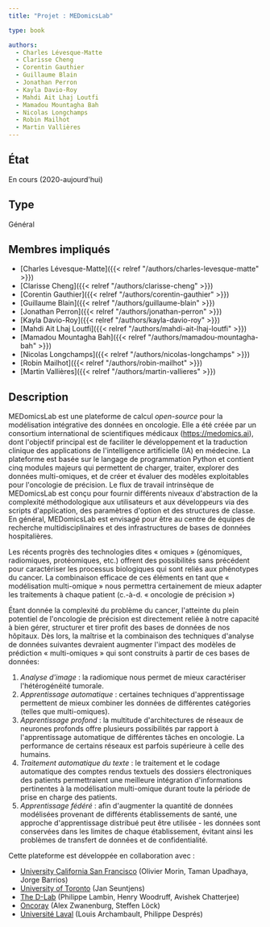 ```yaml
---
title: "Projet : MEDomicsLab"

type: book

authors:
  - Charles Lévesque-Matte
  - Clarisse Cheng
  - Corentin Gauthier
  - Guillaume Blain
  - Jonathan Perron
  - Kayla Davio-Roy
  - Mahdi Ait Lhaj Loutfi
  - Mamadou Mountagha Bah
  - Nicolas Longchamps
  - Robin Mailhot
  - Martin Vallières
---
```


## État

En cours (2020-aujourd'hui)

## Type

Général

## Membres impliqués

- [Charles Lévesque-Matte]({{< relref "/authors/charles-levesque-matte" >}})
- [Clarisse Cheng]({{< relref "/authors/clarisse-cheng" >}})
- [Corentin Gauthier]({{< relref "/authors/corentin-gauthier" >}})
- [Guillaume Blain]({{< relref "/authors/guillaume-blain" >}})
- [Jonathan Perron]({{< relref "/authors/jonathan-perron" >}})
- [Kayla Davio-Roy]({{< relref "/authors/kayla-davio-roy" >}})
- [Mahdi Ait Lhaj Loutfi]({{< relref "/authors/mahdi-ait-lhaj-loutfi" >}})
- [Mamadou Mountagha Bah]({{< relref "/authors/mamadou-mountagha-bah" >}})
- [Nicolas Longchamps]({{< relref "/authors/nicolas-longchamps" >}})
- [Robin Mailhot]({{< relref "/authors/robin-mailhot" >}})
- [Martin Vallières]({{< relref "/authors/martin-vallieres" >}})

## Description

MEDomicsLab est une plateforme de calcul _open-source_ pour la modélisation intégrative des données en oncologie. 
Elle a été créée par un consortium international de scientifiques médicaux (<https://medomics.ai>), dont l'objectif 
principal est de faciliter le développement et la traduction clinique des applications de l'intelligence artificielle 
(IA) en médecine. La plateforme est basée sur le langage de programmation Python et contient cinq modules majeurs qui 
permettent de charger, traiter, explorer des données multi-omiques, et de créer et évaluer des modèles exploitables 
pour l'oncologie de précision. Le flux de travail intrinsèque de MEDomicsLab est conçu pour fournir différents 
niveaux d'abstraction de la complexité méthodologique aux utilisateurs et aux développeurs via des scripts 
d'application, des paramètres d'option et des structures de classe. En général, MEDomicsLab est 
envisagé pour être au centre de équipes de recherche multidisciplinaires et des infrastructures de 
bases de données hospitalières.

Les récents progrès des technologies dites « omiques » (génomiques, radiomiques, protéomiques,
etc.) offrent des possibilités sans précédent pour caractériser les processus biologiques qui sont
reliés aux phénotypes du cancer. La combinaison efficace de ces éléments en tant que «
modélisation multi-omique » nous permettra certainement de mieux adapter les traitements à
chaque patient (c.-à-d. « oncologie de précision »)

Étant donnée la complexité du problème du cancer, l'atteinte du plein potentiel de l'oncologie de
précision est directement reliée à notre capacité à bien gérer, structurer et tirer profit des bases de
données de nos hôpitaux. Dès lors, la maîtrise et la combinaison des techniques d'analyse de
données suivantes devraient augmenter l'impact des modèles de prédiction « multi-omiques »
qui sont construits à partir de ces bases de données:

1. _Analyse d'image_ : la radiomique nous permet de mieux caractériser l'hétérogénéité  tumorale.
2. _Apprentissage automatique_ : certaines techniques d'apprentissage permettent de mieux combiner les données de différentes catégories (telles que multi-omiques).
3. _Apprentissage profond_ : la multitude d'architectures de réseaux de neurones profonds offre plusieurs possibilités par rapport à l'apprentissage automatique de différentes tâches en oncologie. La performance de certains réseaux est parfois supérieure à celle des humains.
4. _Traitement automatique du texte_ : le traitement et le codage automatique des comptes rendus textuels des dossiers électroniques des patients permettraient une meilleure intégration d'informations pertinentes à la modélisation multi-omique durant toute la période de prise en charge des patients.
5. _Apprentissage fédéré_ : afin d'augmenter la quantité de données modélisées provenant de différents établissements de santé, une approche d'apprentissage distribué peut être utilisée - les données sont conservées dans les limites de chaque établissement, évitant ainsi les problèmes de transfert de données et de confidentialité.

Cette plateforme est développée en collaboration avec : 

- [University California San Francisco](https://www.ucsf.edu/) (Olivier Morin, Taman Upadhaya, Jorge Barrios)
- [University of Toronto](https://www.utoronto.ca/) (Jan Seuntjens)
- [The D-Lab](https://precisionmedicinemaastricht.eu/the-d-lab/) (Philippe Lambin, Henry Woodruff, Avishek Chatterjee)
- [Oncoray](https://www.oncoray.de/) (Alex Zwanenburg, Steffen Löck)
- [Université Laval](https://www.ulaval.ca/) (Louis Archambault, Philippe Després) 

